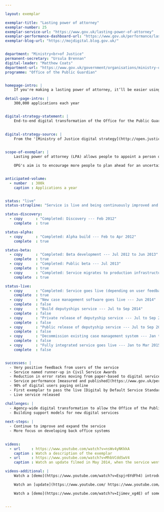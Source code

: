 ```yaml
---

layout: exemplar

exemplar-title: "Lasting power of attorney"
exemplar-number: 25
exemplar-service-url: "https://www.gov.uk/lasting-power-of-attorney"
exemplar-performance-dashboard-url: "https://www.gov.uk/performance/lasting-power-of-attorney"
exemplar-blog-url: "https://mojdigital.blog.gov.uk/"


department: "Ministry<br>of Justice"
permanent-secretary: "Ursula Brennan"
digital-leader: "Matthew Coats"
department-url: "https://www.gov.uk/government/organisations/ministry-of-justice"
programme: "Office of the Public Guardian"


homepage-intro: |
    If you're making a lasting power of attorney, it’ll be easier using a simple online service, helping people to plan ahead for an uncertain future

detail-page-intro: |
    300,000 applications each year


digital-strategy-statement: |
    End-to-end digital transformation of the Office for the Public Guardian: this includes applications for Lasting Powers of Attorney by April 2013 and deputyships during 2013-14, and the processes that support them.

    
digital-strategy-source: |
    From the '[Ministry of Justice digital strategy](http://open.justice.gov.uk/digital-strategy/)' – December 2012
    

scope-of-exemplar: |
    Lasting power of attorney (LPA) allows people to appoint a person or persons to take decisions for them if they lose mental capacity. There are 2 types of LPA - property & finance, and health & welfare. The present system is paper based and inefficient. The transformation aims to put it online for the first time, cut costs and improve speed and accuracy.

    OPG's aim is to encourage more people to plan ahead for an uncertain future by making LPAs easier and quicker to create thus allowing citizens to choose for themselves who they would want to be making decisions on their behalf were they to lose capacity. This could also potentially mean fewer expensive applications to the Court of Protection, who would need to step in and appoint someone to manage a person's affairs if they hadn't put an LPA in place.


anticipated-volume:
  - number  : 300k
    caption : Applications a year


status: "live"
status-strapline: "Service is live and being continuously improved and expanded."

status-discovery:
  - copy      : "Completed: Discovery --- Feb 2012"
    complete  : true

status-alpha:
  - copy      : "Completed: Alpha build --- Feb to Apr 2012"
    complete  : true

status-beta:
  - copy      : "Completed: Beta development --- Jul 2012 to Jun 2013"
    complete  : true
  - copy      : "Completed: Public beta --- Jul 2013"
    complete  : true
  - copy      : "Completed: Service migrates to production infrastructure --- May 2014"
    complete  : true

status-live:
  - copy      : "Completed: Service goes live (depending on user feedback) --- May 2014"
    complete  : true
  - copy      : "New case management software goes live --- Jun 2014"
    complete  : false
  - copy      : "Build deputyships service --- Jul to Sep 2014"
    complete  : false
  - copy      : "Private release of deputyship service --- Jul to Sep 2014"
    complete  : false
  - copy      : "Public release of deputyship service --- Jul to Sep 2014"
    complete  : false
  - copy      : "Decommission existing case management system --- Jan to Mar 2015"
    complete  : false
  - copy      : "Fully integrated service goes live --- Jan to Mar 2015"
    complete  : false


successes: |
  - Very positive feedback from users of the service
  - Service named runner-up in Civil Service Awards
  - Reduction in error rates moving from paper-based to digital service
  - Service performance [measured and published](https://www.gov.uk/performance/lasting-power-of-attorney)
  - 90% of digital users paying online
  - First exemplar to pass the live [Digital by Default Service Standard](/service-manual/digital-by-default) assessment
  - Live service released

challenges: |
  - Agency-wide digital transformation to allow the Office of the Public Guardian (OPG) to be a digital exemplar
  - Building support models for new digital services
  
next-steps: |
  - Continue to improve and expand the service
  - More focus on developing back office systems
  

videos:
  - url     : https://www.youtube.com/watch?v=nsWv4yNKkkA
    caption : Watch a description of the exemplar
  - url     : https://www.youtube.com/watch?v=MhbVCddSwV4
    caption : Watch an update filmed in May 2014, when the service went live

videos-additional: |
    Watch a [demo](https://www.youtube.com/watch?v=Espjr6YdFh4) introducing the service, filmed July 2013

    Watch an [update](https://www.youtube.com/ https://www.youtube.com/watch?v=3RVcK1xRwH8) showing changes to the beta service since its release, filmed December 2013

    Watch a [demo](https://www.youtube.com/watch?v=Ijimev_xg4E) of some new features, filmed January 2014


---
```




